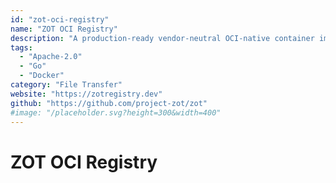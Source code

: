 ```yaml
---
id: "zot-oci-registry"
name: "ZOT OCI Registry"
description: "A production-ready vendor-neutral OCI-native container image registry."
tags:
  - "Apache-2.0"
  - "Go"
  - "Docker"
category: "File Transfer"
website: "https://zotregistry.dev"
github: "https://github.com/project-zot/zot"
#image: "/placeholder.svg?height=300&width=400"
---
```


# ZOT OCI Registry
